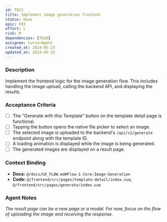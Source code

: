 ```yaml
---
id: T021
title: Implement image generation frontend
status: Done
epic: E03
effort: L
risk: M
dependencies: [T020]
assignee: CursorAgent
created_at: 2024-05-23
updated_at: 2024-05-23
---
```


### Description

Implement the frontend logic for the image generation flow. This includes handling the image upload, calling the backend API, and displaying the results.

### Acceptance Criteria

- [ ] The "Generate with this Template" button on the template detail page is functional.
- [ ] Tapping the button opens the native file picker to select an image.
- [ ] The selected image is uploaded to the backend's `/api/v1/generate` endpoint along with the template ID.
- [ ] A loading animation is displayed while the image is being generated.
- [ ] The generated images are displayed on a result page.

### Context Binding

- **Docs:** `@/docs/UX_FLOW.md#Flow-1-Core-Image-Generation`
- **Code:** `@/frontend/src/pages/template-detail/index.vue`, `@/frontend/src/pages/generate/index.vue`

### Agent Notes

*The result page can be a new page or a modal. For now, focus on the flow of uploading the image and receiving the response.* 